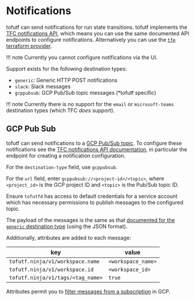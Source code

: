 # Notifications

tofutf can send notifications for run state transitions. tofutf implements the [TFC notifications API](https://developer.hashicorp.com/terraform/cloud-docs/api-docs/notification-configurations), which means you can use the same documented API endpoints to configure notifications. Alternatively you can use the [`tfe` terraform provider](https://registry.terraform.io/providers/hashicorp/tfe/latest/docs/resources/notification_configuration).

!!! note
	Currently you cannot configure notifications via the UI.

Support exists for the following destination types:

* `generic`: Generic HTTP POST notifications
* `slack`: Slack messages
* `gcppubsub`: GCP Pub/Sub topic messages (*tofutf specific)

!!! note
	Currently there is no support for the `email` or `microsoft-teams`
	destination types (which TFC *does* support).

## GCP Pub Sub

tofutf can send notifications to a [GCP Pub/Sub
topic](https://cloud.google.com/pubsub/docs/overview). To configure these
notifications see the [TFC notifications API
documentation](https://developer.hashicorp.com/terraform/cloud-docs/api-docs/notification-configurations#create-a-notification-configuration), in particular the endpoint for creating a notification configuration.

For the `destination-type` field, use `gcppubsub`.

For the `url` field, enter `gcppubsub://<project-id>/<topic>`, where `<project_id>` is the GCP project ID and `<topic>` is the Pub/Sub topic ID.

Ensure `tofutfd` has access to default credentials for a service account which has
necessary permissions to publish messages to the configured topic.

The payload of the messages is the same as that [documented for the `generic`
destination
type](https://developer.hashicorp.com/terraform/cloud-docs/api-docs/notification-configurations#run-notification-payload) (using the JSON format).

Additionally, attributes are added to each message:

|key|value|
|-|-|
|`tofutf.ninja/v1/workspace.name`|`<workspace_name>`|
|`tofutf.ninja/v1/workspace.id`|`<workspace_id>`|
|`tofutf.ninja/v1/tags/<tag_name>`|`true`|

Attributes permit you to [filter messages from a subscription](https://cloud.google.com/pubsub/docs/subscription-message-filter#filtering_syntax) in GCP.
